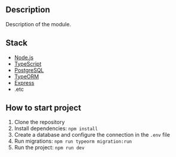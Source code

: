 ## Description

Description of the module.

## Stack

* [Node.js](https://nodejs.org/en/)
* [TypeScript](https://www.typescriptlang.org/)
* [PostgreSQL](https://www.postgresql.org/)
* [TypeORM](https://typeorm.io/#/)
* [Express](https://expressjs.com/)
* .etc

## How to start project

1. Clone the repository 
2. Install dependencies: `npm install`
3. Create a database and configure the connection in the `.env` file
4. Run migrations: `npm run typeorm migration:run`
5. Run the project: `npm run dev`
